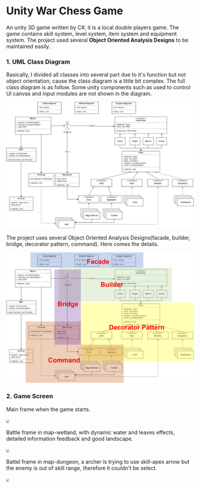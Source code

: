 # Unity War Chess Game

An unity 3D game written by C#, it is a local double players game. The game contains skill system, level system, item system and equipment system. The project used several **Object Oriented Analysis Designs** to be maintained easily. 



### 1.	UML Class Diagram

Basically, I divided all classes into several part due to it's function but not object orientation, cause the class diagram is a little bit complex. The full class diagram is as follow. Some unity components such as used to control UI canvas and input modules are not  shown in the diagram.

<img src="https://raw.githubusercontent.com/Kazawaryu/Unity_Warchess_Game/main/Pics/ClassMap.png" style="zoom:67%;" />



The project uses several Object Oriented Analysis Designs(facade, builder, bridge, decorator pattern, command). Here comes the details.

<img src="https://raw.githubusercontent.com/Kazawaryu/Unity_Warchess_Game/main/Pics/OOwordClassMap.png" style="zoom: 50%;" />





### 2.	Game Screen

Main frame when the game starts.

<img src="G:\Notes\Java-A\MineSweeper\MineSweeper\2022Fall-OOAD-Proj\Pics\BeginFrame.png" style="zoom: 50%;" />



Battle frame in map-wetland, with dynamic water and leaves effects, detailed information feedback and good landscape.

<img src="G:\Notes\Java-A\MineSweeper\MineSweeper\2022Fall-OOAD-Proj\Pics\Wetland.png" style="zoom:50%;" />



Battel frame in map-dungeon, a archer is trying to use skill-apex arrow but the enemy is out of skill range, therefore it couldn't be select.

<img src="G:\Notes\Java-A\MineSweeper\MineSweeper\2022Fall-OOAD-Proj\Pics\SkillBoard.png" style="zoom:50%;" />
